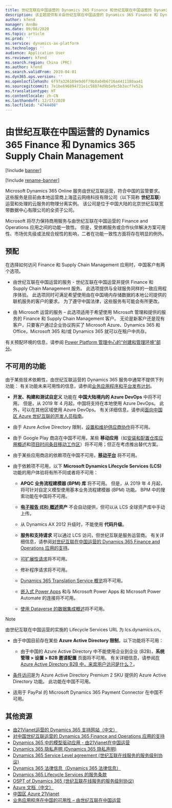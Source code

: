 ```yaml
---
title: 世纪互联在中国运营的 Dynamics 365 Finance 和世纪互联在中国运营的 Dynamics 365 Supply Chain Management
description: 该主题提供有关由世纪互联在中国运营的 Dynamics 365 Finance 和 Dynamics 365 Supply Chain Management 的信息。
author: kfend
manager: AnnBe
ms.date: 09/08/2020
ms.topic: article
ms.prod: ''
ms.service: dynamics-ax-platform
ms.technology: ''
audience: Application User
ms.reviewer: kfend
ms.search.region: China (PRC)
ms.author: kfend
ms.search.validFrom: 2019-04-01
ms.dyn365.ops.version: ''
ms.openlocfilehash: 6f97a326189e9d6f79b8a04b6716a4411180aa41
ms.sourcegitcommit: 7e1be696894731e1c58074d9b5e9c5b3acf7e52a
ms.translationtype: HT
ms.contentlocale: zh-CN
ms.lasthandoff: 12/17/2020
ms.locfileid: "4744408"
---
```

# <a name="dynamics-365-finance-and-dynamics-365-supply-chain-management---operated-by-21vianet-in-china"></a>由世纪互联在中国运营的 Dynamics 365 Finance 和 Dynamics 365 Supply Chain Management

[!include [banner](../includes/banner.md)]

[!include [rename-banner](~/includes/cc-data-platform-banner.md)]

Microsoft Dynamics 365 Online 服务由世纪互联运营，符合中国的监管要求。 这些服务是目前由本地运营商上海蓝云网络科技有限公司（以下简称 **世纪互联**）运营和处理的云服务的物理分离实例。 该公司是位于中国大陆的北京世纪互联宽带数据中心有限公司的全资子公司。

Microsoft 将尽力保持商用服务与由世纪互联在中国运营的 Finance and Operations 应用之间的功能一致性。 但是，受依赖服务或合作伙伴解决方案可用性、市场优先级或法规合规性的影响，二者在功能一致性方面将存在明显的例外。

## <a name="provisioning"></a>预配

在选择如何访问 Finance 和 Supply Chain Management 应用时，中国客户有两个选项。

- 由世纪互联在中国运营的服务 - 世纪互联在中国运营并提供 Finance 和 Supply Chain Management 服务。 此选项提供与全球服务同样的一致应用程序体验。 此选项同时可满足希望使用由在中国境内存储数据的本地公司提供的联机服务的客户的要求。 为了遵守中国法律，这些服务有可能会有所更改。

- 由 Microsoft 运营的服务 – 此选项适用于希望使用 Microsoft 管理和提供的服务的 Finance 和 Supply Chain Management 客户。 无论是新客户还是现有客户，只要客户通过企业协议购买了 Microsoft Azure、Dynamics 365 和 Office，Microsoft 365 和/或 Dynamics 365 就可以在租户中共存。

有关预配环境的信息，请参阅 [Power Platform 管理中心的“创建和管理环境”部分](https://docs.microsoft.com/power-platform/admin/create-environment)。

## <a name="features-not-available"></a>不可用的功能

由于某些技术依赖性，由世纪互联运营的 Dynamics 365 服务中通常不提供下列功能： 有关功能未来可用性的信息，请参阅[业务应用程序和平台发布计划](https://go.microsoft.com/fwlink/?linkid=2010158)。

-   **开发、构建和测试自定义** 功能在 **中国大陆境内的 Azure DevOps** 中将不可用。 但是，从 2019 年 4 月起，中国将支持在本地使用 Azure DevOps。 此外，可以在其他区域使用 Azure DevOps。 有关详细信息，请参阅[面向中国区 Azure 世纪互联的开发人员指南](https://docs.microsoft.com/azure/china/china-get-started-developer-guide)。

-   由于 Azure Active Directory 限制，[设置和维护供应商协作](../../../supply-chain/procurement/set-up-maintain-vendor-collaboration.md)将不可用。

-   由于 Google Play 商店在中国不可用，某些 **移动应用**（如[安装和配置仓库应用概述](../../../supply-chain/warehousing/install-configure-warehousing-app.md)和[项目时间条目移动工作区](../../../finance/project-management/project-time-entry-mobile-workspace.md)）将不可用；但正在考虑推出替代方案。

-   由于某些应用商店的依赖项在中国不可用，**[移动平台](../mobile-apps/platform/mobile-platform-home-page.md)** 将不可用。

-   由于依赖项不可用，以下 **Microsoft Dynamics Lifecycle Services (LCS)** 功能的用户体验将有所不同或者将不可用：

    -   **APQC 业务流程建模器 (BPM) 库** 将不可用。 但是，从 2019 年 4 月起，将可针对自定义模型使用基本业务流程建模器 (BPM) 功能。 BPM 中的搜索功能在中国将不可用。

    -   **[电子报告 (ER) 概述](../analytics/general-electronic-reporting.md?toc=/fin-and-ops/toc.json)资产** 不会自动提供，但可以从 LCS 全球资产库中手动上传。

    -   从 Dynamics AX 2012 升级时，不能使用 **代码升级**。

    -   **服务和支持请求** 可以通过 LCS 访问，但世纪互联是服务运营商。 有关详细信息，请参阅[对世纪互联在中国运营的 Dynamics 365 Finance and Operations 应用的支持](../lifecycle-services/21vianet-support.md)。
    
    -   [可扩展性请求](../extensibility/extensibility-requests.md)将不可用。
    
    -   修补程序请求将不可用。

    -   [Dynamics 365 Translation Service 概览](../lifecycle-services/translation-service-overview.md)将不可用。

    -   [嵌入式 Power Apps](../../fin-ops/get-started/embed-power-apps.md) 和与 Microsoft Power Apps 和 Microsoft Power Automate 的连接将不可用。

    -   [使用 Dataverse 的数据集成概述](../data-entities/data-integration-cds.md?toc=/fin-and-ops/toc.json)将不可用。
    
  > [!NOTE]
  > 由世纪互联在中国运营的实施的 Lifecycle Services URL 为 lcs.dynamics.cn。

-   由于中国目前存在某些 **Azure Active Directory 限制**，以下功能将不可用：

    -   由于中国的 Azure Active Directory 中不能使用企业到企业 (B2B)，**系统管理 \> 设置 \> B2B 邀请配置** 页面将不可用。 有关详细信息，请参阅[在 Azure Active Directory B2B 中，来宾用户访问是什么？](https://docs.microsoft.com/azure/active-directory/b2b/what-is-b2b)。

-   [条件访问](https://docs.microsoft.com/azure/active-directory/conditional-access/technical-reference)是为 Azure Active Directory Premium 2 SKU 提供的 Azure Active Directory 功能。 此功能在中国不可用。 
-   适用于 PayPal 的 Microsoft Dynamics 365 Payment Connector 在中国不可用。

## <a name="additional-resources"></a>其他资源

- [由21Vianet运营的 Dynamics 365 支持网站（中文）](https://www.21vbluecloud.com/Dynamics365/)
- [对中国世纪互联运营的 Dynamics 365 Finance and Operations 应用的支持](../lifecycle-services/21vianet-support.md)
- [Dynamics 365 中的模型驱动应用 - 由21Vianet在中国运营](https://docs.microsoft.com/dynamics365/customer-engagement/admin/datacenter/about-microsoft-cloud-china)
- [Dynamics 365 隐私声明 (Dynamics 365 隐私声明)](https://www.21vbluecloud.com/Dynamics365/d365-privacy/)
- [Dynamics 365 Service Level agreement (世纪互联在线服务的服务级别协议)](https://www.21vbluecloud.com/Dynamics365/d365-sla/)
- [Dynamics 365 法律信息（Dynamics 365 法律信息）](https://www.21vbluecloud.com/Dynamics365/dynamics365-legal/)
- [Dynamics 365 Lifecycle Services 的服务条款](https://www.21vbluecloud.com/dynamics365/d365-lcs/)
- [OSPT of Dynamics 365 (世纪互联在线服务的服务级别协议)](https://www.21vbluecloud.com/ostpt/)
- [Azure 文档（中文）](https://docs.azure.cn/zh-cn/)
- [中国区 Azure 21Vianet](https://docs.microsoft.com/azure/china/china-welcome)
- [业务应用程序在中国的可用性 – 由世纪互联在中国运营](https://docs.microsoft.com/power-platform/admin/business-applications-availability-china)
